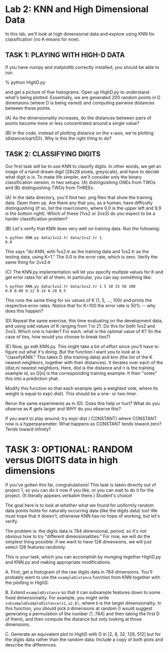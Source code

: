 # Lab 2: KNN and High Dimensional Data

In this lab, we'll look at high dimensional data and explore using KNN
for classification (no K-means for now).

## TASK 1: PLAYING WITH HIGH-D DATA

If you have numpy and matplotlib correctly installed, you should be
able to run:

% python HighD.py 

and get a picture of five histograms. Open up HighD.py to understand
what's being plotted. Essentially, we are generated 200 random points
in D dimensions (where D is being varied) and computing pairwise
distances between these points.

(A) As the dimensionality increases, do the distances between pairs of
points become more or less concentrated around a single value?

(B) In the code, instead of plotting distance on the x-axis, we're
plotting (distance/sqrt(D)). Why is this the right thing to do?

## TASK 2: CLASSIFYING DIGITS

Our first task will be to use KNN to classify digits. In other words,
we get an image of a hand-drawn digit (28x28 pixels, greyscale), and
have to decide what digit is is. To make life simpler, we'll consider
only the binary classification version, in two setups: (A)
distinguishing ONEs from TWOs and (B) distinguishing TWOs from
THREEs.

(A) In the data directory, you'll find two .png files that show the
training data. Open them up. Are there any that you, as a human, have
difficulty distinguishing (if so, list the row/column, where 0,0 is
the upper left and 9,9 is the bottom right). Which of these (1vs2 or
2vs3) do you expect to be a harder classification problem?

(B) Let's verify that KNN does very well on training data. Run the
following:

````
% python KNN.py data/1vs2.tr data/1vs2.tr 1
0.0
````

This says "do KNN, with 1vs2.tr as the training data and
1vs2.tr as the testing data, using K=1." The 0.0 is the error rate,
which is zero. Verify the same thing for 2vs3.tr

(C) The KNN.py implementation will let you specify multiple values for
K and get error rates for all of them. In particular, you can say
something like:

````
% python KNN.py data/1vs2.tr data/1vs2.tr 1 5 10 25 50 100
0.0 0.08 0.12 0.16 0.28 0.5
````

This runs the same thing for six values of K (1, 5, ..., 100) and
prints the respective error rates. Notice that for K=100 the error
rate is 50% -- why does this happen?

(D) Repeat the same exercise, this time evaluating on the development
data, and using odd values of K ranging from 1 to 21. Do this for both
1vs2 and 2vs3. Which one is harder? For each, what is the optimal
value of K? (In the case of ties, how would you choose to break ties?)

(E) Now, go edit KNN.py. This might take a bit of effort since you'll
have to figure out what it's doing. But the function I want you to
look at is "classifyKNN." This takes D (the training data) and knn
(the list of the K nearest neighbors, together with their
distances). It iterates over each of the (dist,n) nearest
neighbors. Here, dist is the distance and n is the training example
id, so D[n] is the corresponding training example. It then "votes"
this into a prediction yhat.

Modify this function so that each example gets a weighted vote, where
its weight is equal to exp(-dist). This should be a one- or two-liner.

Rerun the same experiments as in (D). Does this help or hurt? What do
you observe as K gets larger and _WHY_ do you observe this?

If you want to play around, try exp(-dist / CONSTANT) where CONSTANT
now is a hyperparameter. What happens as CONSTANT tends toward zero?
Tends toward infinity?

# TASK 3: OPTIONAL: RANDOM versus DIGITS data in high dimensions

If you've gotten this far, congratulations! This task is taken
directly out of project 1, so you can do it now if you like, or you
can wait to do it for the project. (It literally appears verbatim
there.) Student's choice!

The goal here is to look at whether what we found for uniformly random
data points holds for naturally occurring data (like the digits data)
too! We must hope that it doesn't, otherwise KNN has no hope of
working, but let's verify.

The problem is: the digits data is 784 dimensional, period, so it's
not obvious how to try "different dimensionalities." For now, we will
do the simplest thing possible: if we want to have 128 dimensions, we
will just select 128 features randomly.

This is your task, which you can accomplish by munging together
HighD.py and KNN.py and making appropriate modifications.

A. First, get a histogram of the raw digits data in 784
dimensions. You'll probably want to use the `exampleDistance` function
from KNN together with the plotting in HighD.

B. Extend `exampleDistance` so that it can subsample features down to
some fixed dimensionality. For example, you might write
`subsampleExampleDistance(x1,x2,D)`, where `D` is the target
dimensionality. In this function, you should pick `D` dimensions at
random (I would suggest generating a permutation of the number
[1..784] and then taking the first D of them), and then compute the
distance but _only_ looking at those dimensions.

C. Generate an equivalent plot to HighD with D in [2, 8, 32, 128, 512]
but for the digits data rather than the random data. Include a copy of
both plots and describe the differences.
